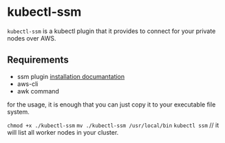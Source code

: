 # kubectl-ssm

`kubectl-ssm` is a kubectl plugin that it provides to connect for your private nodes over AWS. 

## Requirements

- ssm plugin [installation documantation](https://docs.aws.amazon.com/systems-manager/latest/userguide/session-manager-working-with-install-plugin.html)
- aws-cli
- awk command


for the usage, it is enough that you can just copy it to your executable file system.

```chmod +x ./kubectl-ssm```
```mv ./kubectl-ssm /usr/local/bin```
```kubectl ssm``` // it will list all worker nodes in your cluster.